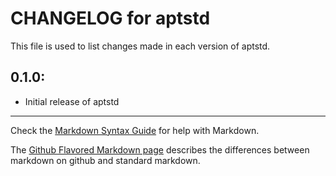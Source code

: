 # CHANGELOG for aptstd

This file is used to list changes made in each version of aptstd.

## 0.1.0:

* Initial release of aptstd

- - - 
Check the [Markdown Syntax Guide](http://daringfireball.net/projects/markdown/syntax) for help with Markdown.

The [Github Flavored Markdown page](http://github.github.com/github-flavored-markdown/) describes the differences between markdown on github and standard markdown.
